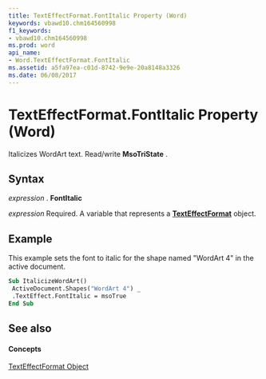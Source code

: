 ```yaml
---
title: TextEffectFormat.FontItalic Property (Word)
keywords: vbawd10.chm164560998
f1_keywords:
- vbawd10.chm164560998
ms.prod: word
api_name:
- Word.TextEffectFormat.FontItalic
ms.assetid: a5fa97ea-c01d-8742-9e9e-20a8148a3326
ms.date: 06/08/2017
---
```



# TextEffectFormat.FontItalic Property (Word)

Italicizes WordArt text. Read/write  **MsoTriState** .


## Syntax

 _expression_ . **FontItalic**

 _expression_ Required. A variable that represents a **[TextEffectFormat](texteffectformat-object-word.md)** object.


## Example

This example sets the font to italic for the shape named "WordArt 4" in the active document.


```vb
Sub ItalicizeWordArt() 
 ActiveDocument.Shapes("WordArt 4") _ 
 .TextEffect.FontItalic = msoTrue 
End Sub
```


## See also


#### Concepts


[TextEffectFormat Object](texteffectformat-object-word.md)

